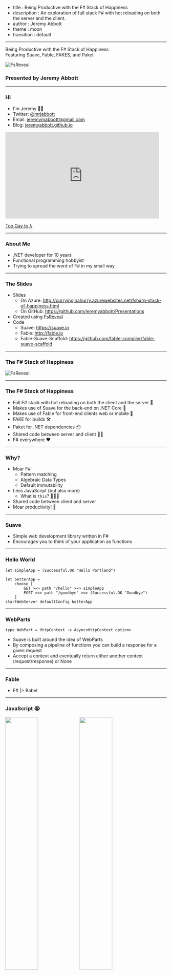 - title : Being Productive with the F# Stack of Happiness
- description : An exploration of full stack F# with hot reloading on both the server and the client.
- author : Jeremy Abbott
- theme : moon
- transition : default

***

Being Productive with the F# Stack of Happiness 
<br />
Featuring Suave, Fable, FAKES, and Paket

![FsReveal](images/fsharp256.png)

### Presented by Jeremy Abbott

***

### Hi

- I'm Jeremy 🖖🏼
- Twitter: [@mrjabbott](http://twitter.com/mrjabbott)
- Email: jeremymabbott@gmail.com
- Blog: [jeremyabbott.github.io](http://jeremyabbott.github.io)

<iframe src="https://giphy.com/embed/3o7aTpj3LZxNF7OuJy" width="480" height="270" frameBorder="0" class="giphy-embed" allowFullScreen></iframe><p><a href="https://giphy.com/gifs/filmeditor-movie-mean-girls-3o7aTpj3LZxNF7OuJy">Too Gay to λ</a></p>

---

### About Me

- .NET developer for 10 years
- Functional programming hobbyist
- Trying to spread the word of F# in my small way

***

### The Slides

- Slides
  - On Azure: http://curryinginahurry.azurewebsites.net/fsharp-stack-of-happiness.html
  - On GitHub: https://github.com/jeremyabbott/Presentations
- Created using [FsReveal](https://github.com/fsprojects/FsReveal)
- Code
  - Suave: https://suave.io
  - Fable: http://fable.io
  - Fable-Suave-Scaffold: https://github.com/fable-compiler/fable-suave-scaffold
  
***

### The F# Stack of Happiness

![FsReveal](images/fsharpHasEverything.jpg)

---
### The F# Stack of Happiness

- Full F# stack with hot reloading on both the client and the server 🥞
- Makes use of Suave for the back-end on .NET Core 🎩
- Makes use of Fable for front-end clients web or mobile 🐉
- FAKE for builds 🛠
- Paket for .NET dependencies 📦
- Shared code between server and client 👏🏼
- F# everywhere ❤️

---

### Why?

- Moar F#
    - Pattern matching
    - Algebraic Data Types
    - Default immutability
- Less JavaScript (but also more)
    - What is `this`? 🤷🏼‍♀️
- Shared code between client and server
- Moar productivity! 🚀

***

### Suave

- Simple web development library written in F#
- Encourages you to think of your application as functions

---

### Hello World
    let simpleApp = (Successful.OK "Hello Portland")

    let betterApp =
        choose [
            GET >=> path "/hello" >=> simpleApp
            POST >=> path "/goodbye" >=> (Successful.OK "Goodbye")
        ]
    startWebServer defaultConfig betterApp

---
### WebParts
    type WebPart = HttpContext -> Async<HttpContext option>

- Suave is built around the idea of WebParts
- By composing a pipeline of functions you can build a response for a given request
- Accept a context and eventually return either another context (request/response) or None
 
***

### Fable

- F# |> Babel

---

### JavaScript 😭

<img src="images/typeScript.png" style="float: left; width: 45%; margin-right: 1%; margin-bottom: 0.5em;">
<img src="images/typeScript2.png" style="float: left; width: 45%; margin-right: 1%; margin-bottom: 0.5em;">
<p style="clear: both;">
<!--![typescript1](images/typeScript.png)
![typescript2](images/typeScript2.png)-->

---

### Not JavaScript ❤️
![addFable](images/fableAdd.png)
![addFable2](images/fableAdd2.png)

- Real static typing with type inference!
- The F# compiler tells you something is wrong
    
--- 

### How it Works

- F# -> Fable -> ES6 -> Babel -> ES5
- Depends on Webpack to work as of 1.0 Beta
- Fable integrates with the existing JavaScript ecosystem
- Fable lets you write F# and emit JavaScript you can be proud of!

---

### Fable Compatibility

Read the [docs](http://fable.io/docs/compatibility.html) yo

***

### Fable-Suave-Scaffold

- Full Stack F#
- Edit, Save, Recompile Workflow Throughout
- Leverages the Elmish architecture on the client with React
- All you need is dotnet core and VS Code. No heavy tooling.
- the Fable-Suave-Scaffold was extracted from production code running today
    - Shout out to Steffen Formkman
        - Paket, Fable-Suave-Scaffold, amazing F#er

***

### Paket

- Paket is an alternative (and better) package manager for .NET
- Allows you to reference Nuget, Git repos, and HTTP sources
- Paket keeps track of exact versions of the pacakges you install
    - It also gives you visibility into your transitive dependencies

***

### FAKE

- F# Make: A DSL for build tasks
- Write your build scripts in F#

***

### Questions

Any questions?

***

### Summary

- Full stack F# to make you more productive
- F# on the server with Suave running on .NET Core
- F# on the client with Fable, leveraging the power of the JavaScript ecosystem
- Paket for .NET dependency management
- FAKE for writing maintainable build scripts

***

### Resources

- [F# Foundation](http://fsharp.org/)
- [F# Applied](http://products.tamizhvendan.in/fsharp-applied/)
- [The Book of F#](https://www.nostarch.com/fsharp)
- [F# for Fun and Profit](https://fsharpforfunandprofit.com/)